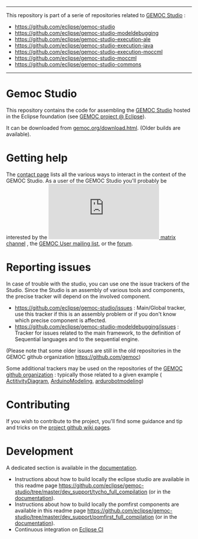 -------------
This repository is part of a serie of repositories related to [GEMOC Studio](http://eclipse.org/gemoc) :
- https://github.com/eclipse/gemoc-studio
- https://github.com/eclipse/gemoc-studio-modeldebugging
- https://github.com/eclipse/gemoc-studio-execution-ale
- https://github.com/eclipse/gemoc-studio-execution-java
- https://github.com/eclipse/gemoc-studio-execution-moccml
- https://github.com/eclipse/gemoc-studio-moccml
- https://github.com/eclipse/gemoc-studio-commons
-------------

Gemoc Studio
============

This repository contains the code for assembling the [GEMOC Studio](http://gemoc.org/studio.html) hosted in the Eclipse foundation (see [GEMOC project @ Eclipse](http://www.eclipse.org/gemoc)).

It can be downloaded from [gemoc.org/download.html](http://gemoc.org/download.html). (Older builds are available).

Getting help
============
The [contact page](https://projects.eclipse.org/projects/modeling.gemoc/contact) lists all the various ways to interact in the context of the GEMOC Studio. 
As a user of the GEMOC Studio you'll probably be interested by the [![](https://img.shields.io/matrix/xtext:matrix.eclipse.org) matrix channel](https://chat.eclipse.org/#/room/#gemoc-studio:matrix.eclipse.org) , 
the [GEMOC User mailing list](https://dev.eclipse.org/mailman/listinfo/gemoc-users), or the [forum](https://www.eclipse.org/forums/index.php/f/369/).

Reporting issues
============
In case of trouble with the studio, you can use one the issue trackers of the Studio. Since the Studio is an assembly of various tools and components, the precise tracker will depend on the involved component.

* https://github.com/eclipse/gemoc-studio/issues : Main/Global tracker, use this tracker if this is an assembly problem or if you don't know which precise component is affected.
* https://github.com/eclipse/gemoc-studio-modeldebugging/issues : Tracker for issues related to the main framework, to the definition of Sequential languages and to the sequential engine.

(Please note that some older issues are still in the old repositories in the GEMOC github organization https://github.com/gemoc)

Some additional trackers may be used on the repositories of the [GEMOC github organization](https://github.com/gemoc) : typically those related to a given example ( [ActitivityDiagram](https://github.com/gemoc/activitydiagram/issues), [ArduinoModeling](https://github.com/gemoc/arduinomodeling/issues), [ardurobotmodeling](https://github.com/gemoc/ardurobotmodeling/issues))


Contributing
============
If you wish to contribute to the project, you'll find some guidance and tip and tricks on the [project github wiki pages](https://github.com/eclipse/gemoc-studio/wiki).

Development
============
A dedicated section is available in the [documentation](http://download.eclipse.org/gemoc/docs/nightly/_contributing.html).
- Instructions about how to build locally the eclipse studio are available in this readme page https://github.com/eclipse/gemoc-studio/tree/master/dev_support/tycho_full_compilation (or in the [documentation](http://download.eclipse.org/gemoc/docs/nightly/_contributing.html#_compilation_of_the_complete_gemoc_studio)).
- Instructions about how to build locally the pomfirst components are available in this readme page https://github.com/eclipse/gemoc-studio/tree/master/dev_support/pomfirst_full_compilation (or in the [documentation](https://download.eclipse.org/gemoc/docs/nightly/_contributing.html#_compilation_of_the_pom_first_jar)).
- Continuous integration on [Eclipse CI](https://ci.eclipse.org/gemoc/job/gemoc-studio/)
 


